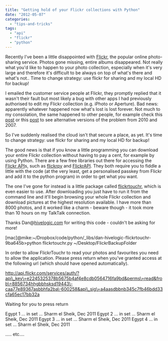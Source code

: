 ```yaml
---
title: "Getting hold of your Flickr collections with Python"
date: "2012-05-07"
categories: 
  - "tips-and-tricks"
tags: 
  - "api"
  - "flickr"
  - "python"
---
```


Recently I've been a little disappointed with [Flickr](http://www.flickr.com/), the popular online photo-sharing service. Photos gone missing, entire albums disappeared. Not really what you'd like to happen to your photo collection, especially when it's very large and therefore it's difficult to be always on top of what's there and what's not.. Time to change strategy: use flickr for sharing and my local HD for backup!

I emailed the customer service people at Flickr, they promptly replied that it wasn't their fault but most likely a bug with other apps I had previously authorised to edit my Flickr collection (e.g. iPhoto or Aperture). Bad news: apparently whatever happened now what's lost is lost forever. Not much to my consolation, the same happened to other people, for example check this [post](http://amateurtraveler.com/2010/03/27/photos-disappearing-from-flickr-when-the-cloud-fails/) or this [post](http://thomashawk.com/2007/03/flickr-users-photos-disappearing-from.html) to see alternative versions of the problem from 2010 and 2007.

So I've suddenly realised the cloud isn't that secure a place, as yet. It's time to change strategy: use flickr for sharing and my local HD for backup!

The good news is that if you know a little programming you can download your entire Flickr collection without having to pay a cent, for example by using Python. There are a few free libraries out there for accessing the [Flickr API](http://www.flickr.com/services/api/)s, such as [flickrpy](http://halotis.com/2009/09/08/download-images-from-flickr-with-python/) and [FlickrAPI](http://stuvel.eu/media/flickrapi-docs/documentation/). They both require you to fiddle a little with the code (at the very least, get a personalised passkey from Flickr and add it to the python program) in order to get what you want.

The one I've gone for instead is a little package called [flickrtouchr](https://github.com/dan/hivelogic-flickrtouchr), which is even easier to use. After downloading you just have to run it from the command line and it'll begin browsing your whole Flickr collection and download pictures at the highest resolution available. I have more than 8000 photos, and it worked like a charm - beware though - it took more than 10 hours on my TalkTalk connection.

Thanks Dan@[hivelogic.com](http://hivelogic.com/) for writing this code - couldn't be asking for more!

\[mac\]@mike:~/Dropbox/code/python/\_libs/dan\-hivelogic\-flickrtouchr\-9ba645b\>python flickrtouchr.py ~/Desktop/FlickrBackupFolder

In order to allow FlickrTouchr to read your photos and favourites
you need to allow the application. Please press return when you've
granted access at the following url (which should have opened
automatically).

http://api.flickr.com/services/auth/?api\_key\=e2245325378b5675b4af4e8cdb0564716fa9bd&perms\=read&frob\=8856734hhgbbhsksd19443\-caa77e89367asbbhfa2ba\-600258&api\_sig\=a4aasdbbnb345c7fb46bdd33cfa65ec17bb32a

Waiting for you to press return

Egypt 1 ... in set ... Sharm el Sheik, Dec 2011
Egypt 2 ... in set ... Sharm el Sheik, Dec 2011
Egypt 3 ... in set ... Sharm el Sheik, Dec 2011
Egypt 4 ... in set ... Sharm el Sheik, Dec 2011

..... etc….
